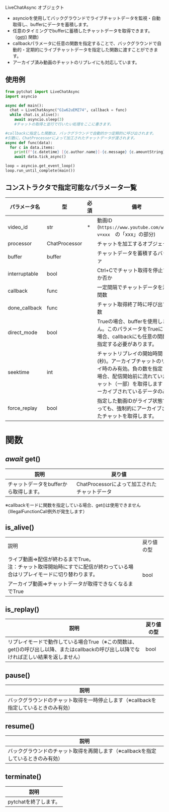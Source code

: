 LiveChatAsync オブジェクト
+ asyncioを使用してバックグラウンドでライブチャットデータを監視・自動取得し、bufferにデータを蓄積します。
+ 任意のタイミングでbufferに蓄積したチャットデータを取得できます。（[get()](#await--get) 関数)
+ callbackパラメータに任意の関数を指定することで、バックグラウンドで自動的・定期的にライブチャットデータを指定した関数に渡すことができます。
+ アーカイブ済み動画のチャットのリプレイにも対応しています。

## 使用例
```python
from pytchat import LiveChatAsync
import asyncio

async def main():
  chat = LiveChatAsync("G1w62uEMZ74", callback = func)
  while chat.is_alive():
    await asyncio.sleep(3)
    #チャットの取得と並行で行いたい処理をここに書きます。

#callbackに指定した関数は、バックグラウンドで自動的かつ定期的に呼び出されます。
#引数に、ChatProcessorによって加工されたチャットデータが渡されます。
async def func(data):
  for c in data.items:
    print(f"{c.datetime} [{c.author.name}]-{c.message} {c.amountString}")
    await data.tick_async()

loop = asyncio.get_event_loop()
loop.run_until_complete(main())
```
## コンストラクタで指定可能なパラメータ一覧

パラメータ名|型|必須|備考|規定値
---|---|---|---|---
video_id|str|*|動画ID (`https://www.youtube.com/watch?v=xxx`　の「xxx」の部分)|-
processor|ChatProcessor||チャットを加工するオブジェクト|DefaultProcessor
buffer|buffer||チャットデータを蓄積するバッファ|Buffer(maxsize=20)
interruptable|bool||Ctrl+Cでチャット取得を停止するか否か|True
callback|func||一定間隔でチャットデータを渡す関数|None
done_callback|func||チャット取得終了時に呼び出す関数|None
direct_mode|bool| |Trueの場合、bufferを使用しません。このパラメータをTrueにする場合、callbackにも任意の関数を指定する必要があります。|False
seektime|int| |チャットリプレイの開始時間(秒)。アーカイブチャットのリプレイ時のみ有効。負の数を指定した場合、配信開始前に流れていたチャット（一部）を取得します（アーカイブされているデータのみ）。|0
force_replay|bool| |指定した動画IDがライブ状態であっても、強制的にアーカイブされたチャットを取得します。|False
# 関数

## _await_  get()
説明|戻り値
---|---
チャットデータをbufferから取得します。|ChatProcessorによって加工されたチャットデータ

※callbackモードに関数を指定している場合、get()は使用できません（IllegalFunctionCall例外が発生します）

## is_alive()
<table>
	<tbody>
		<tr>
			<td>説明</td>
			<td>戻り値の型</td>
		</tr>
		<tr>
			<td>ライブ動画⇒配信が終わるまでTrue。<br>注：チャット取得開始時にすでに配信が終わっている場合はリプレイモードに切り替わります。</td>
			<td rowspan="2">bool</td>
		</tr>
		<tr>
			<td>アーカイブ動画⇒チャットデータが取得できなくなるまでTrue</td>
		</tr>
	</tbody>
</table>

## is_replay()
説明|戻り値の型
---|---
リプレイモードで動作している場合True（※この関数は、get()の呼び出し以降、またはcallbackの呼び出し以降でなければ正しい結果を返しません）|bool



## pause()
説明|
---|
バックグラウンドのチャット取得を一時停止します（※callbackを指定しているときのみ有効）|

## resume()
説明|
---|
バックグラウンドのチャット取得を再開します（※callbackを指定しているときのみ有効）|


## terminate()
説明|
---|
pytchatを終了します。|

